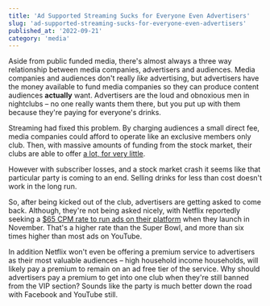 ```yaml
---
title: 'Ad Supported Streaming Sucks for Everyone Even Advertisers'
slug: 'ad-supported-streaming-sucks-for-everyone-even-advertisers'
published_at: '2022-09-21'
category: 'media'
---
```


Aside from public funded media, there's almost always a three way relationship between media companies, advertisers and audiences. Media companies and audiences don't really *like* advertising, but advertisers have the money available to fund media companies so they can produce content audiences **actually** want. Advertisers are the loud and obnoxious men in nightclubs – no one really wants them there, but you put up with them because they're paying for everyone's drinks.

Streaming had fixed this problem. By charging audiences a small direct fee, media companies could afford to operate like an exclusive members only club. Then, with massive amounts of funding from the stock market, their clubs are able to offer [a lot, for very little](https://www.profgalloway.com/stream-on-2/).

However with subscriber losses, and a stock market crash it seems like that particular party is coming to an end. Selling drinks for less than cost doesn't work in the long run.

So, after being kicked out of the club, advertisers are getting asked to come back. Although, they're not being asked nicely, with Netflix reportedly seeking a [$65 CPM rate to run ads on their platform](https://www.wsj.com/articles/netflix-seeking-top-dollar-for-brands-to-advertise-on-its-service-11661980078) when they launch in November. That's a higher rate than the Super Bowl, and more than six times higher than most ads on YouTube.

In addition Netflix won't even be offering a premium service to advertisers as their most valuable audiences – high household income households, will likely pay a premium to remain on an ad free tier of the service. Why should advertisers pay a premium to get into one club when they're still banned from the VIP section? Sounds like the party is much better down the road with Facebook and YouTube still.